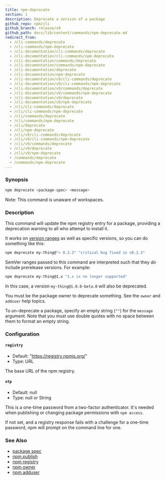 ```yaml
---
title: npm-deprecate
section: 1
description: Deprecate a version of a package
github_repo: npm/cli
github_branch: release/v9
github_path: docs/lib/content/commands/npm-deprecate.md
redirect_from:
  - /cli-commands/deprecate
  - /cli-commands/npm-deprecate
  - /cli-documentation/cli-commands/deprecate
  - /cli-documentation/cli-commands/npm-deprecate
  - /cli-documentation/commands/deprecate
  - /cli-documentation/commands/npm-deprecate
  - /cli-documentation/deprecate
  - /cli-documentation/npm-deprecate
  - /cli-documentation/v9/cli-commands/deprecate
  - /cli-documentation/v9/cli-commands/npm-deprecate
  - /cli-documentation/v9/commands/deprecate
  - /cli-documentation/v9/commands/npm-deprecate
  - /cli-documentation/v9/deprecate
  - /cli-documentation/v9/npm-deprecate
  - /cli/cli-commands/deprecate
  - /cli/cli-commands/npm-deprecate
  - /cli/commands/deprecate
  - /cli/commands/npm-deprecate
  - /cli/deprecate
  - /cli/npm-deprecate
  - /cli/v9/cli-commands/deprecate
  - /cli/v9/cli-commands/npm-deprecate
  - /cli/v9/commands/deprecate
  - /cli/v9/deprecate
  - /cli/v9/npm-deprecate
  - /commands/deprecate
  - /commands/npm-deprecate
---
```


### Synopsis

```bash
npm deprecate <package-spec> <message>
```

Note: This command is unaware of workspaces.

### Description

This command will update the npm registry entry for a package, providing a
deprecation warning to all who attempt to install it.

It works on [version ranges](https://semver.npmjs.com/) as well as specific
versions, so you can do something like this:

```bash
npm deprecate my-thing@"< 0.2.3" "critical bug fixed in v0.2.3"
```

SemVer ranges passed to this command are interpreted such that they *do*
include prerelease versions.  For example:

```bash
npm deprecate my-thing@1.x "1.x is no longer supported"
```

In this case, a version `my-thing@1.0.0-beta.0` will also be deprecated.

You must be the package owner to deprecate something.  See the `owner` and
`adduser` help topics.

To un-deprecate a package, specify an empty string (`""`) for the `message`
argument. Note that you must use double quotes with no space between them to
format an empty string.

### Configuration

#### `registry`

* Default: "https://registry.npmjs.org/"
* Type: URL

The base URL of the npm registry.



#### `otp`

* Default: null
* Type: null or String

This is a one-time password from a two-factor authenticator. It's needed
when publishing or changing package permissions with `npm access`.

If not set, and a registry response fails with a challenge for a one-time
password, npm will prompt on the command line for one.



### See Also

* [package spec](/cli/v9/using-npm/package-spec)
* [npm publish](/cli/v9/commands/npm-publish)
* [npm registry](/cli/v9/using-npm/registry)
* [npm owner](/cli/v9/commands/npm-owner)
* [npm adduser](/cli/v9/commands/npm-adduser)
